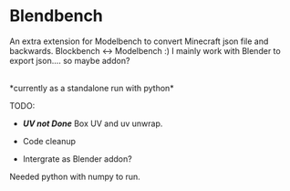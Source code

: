 # Blendbench

An extra extension for Modelbench to convert Minecraft json file and backwards. Blockbench <-> Modelbench :) 
I mainly work with Blender to export json.... so maybe addon? 

<br/>
*currently as a standalone run with python*


TODO:
- ***UV not Done*** 
Box UV and uv unwrap.

- Code cleanup

- Intergrate as Blender addon?


Needed python with numpy to run.
